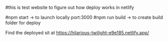 #this is test website to figure out how deploy works in netlify

#npm start -> to launch locally port:3000
#npm run build -> to create build folder for deploy

Find the deployed sit at https://hilarious-twilight-e9e185.netlify.app/

